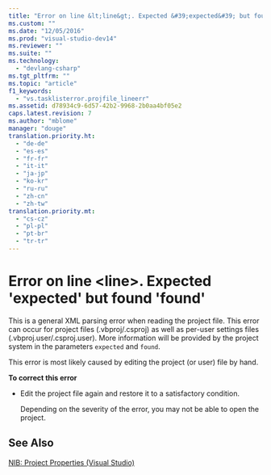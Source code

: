 ```yaml
---
title: "Error on line &lt;line&gt;. Expected &#39;expected&#39; but found &#39;found&#39;"
ms.custom: ""
ms.date: "12/05/2016"
ms.prod: "visual-studio-dev14"
ms.reviewer: ""
ms.suite: ""
ms.technology: 
  - "devlang-csharp"
ms.tgt_pltfrm: ""
ms.topic: "article"
f1_keywords: 
  - "vs.tasklisterror.projfile_lineerr"
ms.assetid: d78934c9-6d57-42b2-9968-2b0aa4bf05e2
caps.latest.revision: 7
ms.author: "mblome"
manager: "douge"
translation.priority.ht: 
  - "de-de"
  - "es-es"
  - "fr-fr"
  - "it-it"
  - "ja-jp"
  - "ko-kr"
  - "ru-ru"
  - "zh-cn"
  - "zh-tw"
translation.priority.mt: 
  - "cs-cz"
  - "pl-pl"
  - "pt-br"
  - "tr-tr"
---
```

# Error on line &lt;line&gt;. Expected &#39;expected&#39; but found &#39;found&#39;
This is a general XML parsing error when reading the project file. This error can occur for project files (.vbproj/.csproj) as well as per-user settings files (.vbproj.user/.csproj.user). More information will be provided by the project system in the parameters `expected` and `found`.  
  
 This error is most likely caused by editing the project (or user) file by hand.  
  
 **To correct this error**  
  
-   Edit the project file again and restore it to a satisfactory condition.  
  
     Depending on the severity of the error, you may not be able to open the project.  
  
## See Also  
 [NIB: Project Properties (Visual Studio)](http://msdn.microsoft.com/en-us/eb4c97ed-f667-4850-98d0-6e2a4d21bbca)